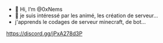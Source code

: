 - 👋 Hi, I’m @0xNems
- 👀 je suis intéressé par les animé, les création de serveur...
- j'apprends le codages de serveur minecraft, de bot...
<!---
Oublie pas de me donner des conseilles sur discord 
--->

https://discord.gg/jPxA278d3P
